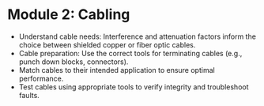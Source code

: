 # Module 2: Cabling

- Understand cable needs: Interference and attenuation factors inform the choice between shielded copper or fiber optic cables.
- Cable preparation: Use the correct tools for terminating cables (e.g., punch down blocks, connectors).
- Match cables to their intended application to ensure optimal performance.
- Test cables using appropriate tools to verify integrity and troubleshoot faults.
